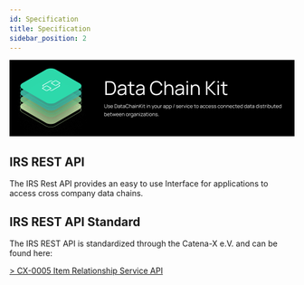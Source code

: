 ```yaml
---
id: Specification
title: Specification
sidebar_position: 2
---
```


![Datachain kit banner](../../../../static/img/doc-datachain_header-minified.png)

## IRS REST API

The IRS Rest API provides an easy to use Interface for applications to access cross company data chains.

## IRS REST API  Standard

The IRS REST API is standardized through the Catena-X e.V. and can be found here:

[> CX-0005 Item Relationship Service API](https://catena-x.net/de/standard-library)
